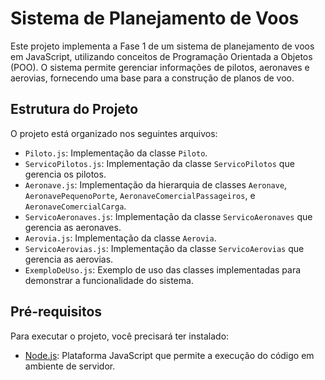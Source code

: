 # Sistema de Planejamento de Voos

Este projeto implementa a Fase 1 de um sistema de planejamento de voos em JavaScript, utilizando conceitos de Programação Orientada a Objetos (POO). O sistema permite gerenciar informações de pilotos, aeronaves e aerovias, fornecendo uma base para a construção de planos de voo.

## Estrutura do Projeto

O projeto está organizado nos seguintes arquivos:

- `Piloto.js`: Implementação da classe `Piloto`.
- `ServicoPilotos.js`: Implementação da classe `ServicoPilotos` que gerencia os pilotos.
- `Aeronave.js`: Implementação da hierarquia de classes `Aeronave`, `AeronavePequenoPorte`, `AeronaveComercialPassageiros`, e `AeronaveComercialCarga`.
- `ServicoAeronaves.js`: Implementação da classe `ServicoAeronaves` que gerencia as aeronaves.
- `Aerovia.js`: Implementação da classe `Aerovia`.
- `ServicoAerovias.js`: Implementação da classe `ServicoAerovias` que gerencia as aerovias.
- `ExemploDeUso.js`: Exemplo de uso das classes implementadas para demonstrar a funcionalidade do sistema.

## Pré-requisitos

Para executar o projeto, você precisará ter instalado:

- [Node.js](https://nodejs.org/): Plataforma JavaScript que permite a execução do código em ambiente de servidor.
